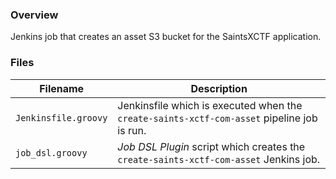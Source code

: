 ### Overview

Jenkins job that creates an asset S3 bucket for the SaintsXCTF application.

### Files

| Filename                  | Description                                                                                  |
|---------------------------|----------------------------------------------------------------------------------------------|
| `Jenkinsfile.groovy`      | Jenkinsfile which is executed when the `create-saints-xctf-com-asset` pipeline job is run.   |
| `job_dsl.groovy`          | *Job DSL Plugin* script which creates the `create-saints-xctf-com-asset` Jenkins job.        |